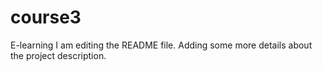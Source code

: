 # course3
E-learning I am editing the README file. Adding some more details about the project description.
